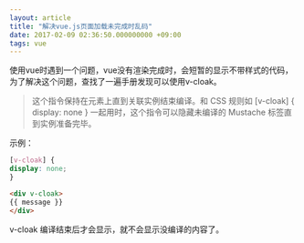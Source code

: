 ```yaml
---
layout: article
title: "解决vue.js页面加载未完成时乱码"
date: 2017-02-09 02:36:50.000000000 +09:00
tags: vue
---
```


使用vue时遇到一个问题，vue没有渲染完成时，会短暂的显示不带样式的代码，为了解决这个问题，查找了一遍手册发现可以使用v-cloak。


>这个指令保持在元素上直到关联实例结束编译。和 CSS 规则如 [v-cloak] { display: none } 一起用时，这个指令可以隐藏未编译的 Mustache 标签直到实例准备完毕。

示例：
``` css
[v-cloak] {
display: none;
}
```

``` html
<div v-cloak>
{{ message }}
</div>
```
v-cloak 编译结束后才会显示，就不会显示没编译的内容了。
